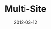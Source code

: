 ---
layout: media
category: media
title: "Multi-Site"
date: 2012-03-12
description: "Overview of the Multi-Site initiative from the Game Change campaign."
tag: 
 - multi-site
 - game-change
 - game-changers
video: "http://s3.amazonaws.com/crossroads-media/other-media/video/gamechangers_multisite.mp4"
video-poster: "http://s3.amazonaws.com/crossroads-media/images/gamechange02_multisite_still.jpg"
---